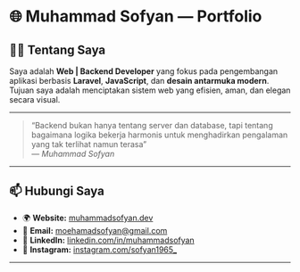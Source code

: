 # 🌐 Muhammad Sofyan — Portfolio  

## 👨‍💻 Tentang Saya  

Saya adalah **Web | Backend Developer** yang fokus pada pengembangan aplikasi berbasis **Laravel**, **JavaScript**, dan **desain antarmuka modern**.  
Tujuan saya adalah menciptakan sistem web yang efisien, aman, dan elegan secara visual.

---

> “Backend bukan hanya tentang server dan database, tapi tentang bagaimana logika bekerja harmonis untuk menghadirkan pengalaman yang tak terlihat namun terasa”  
> — *Muhammad Sofyan*

---

## 📫 Hubungi Saya  

- 🌍 **Website:** [muhammadsofyan.dev](https://muhammadsofyan.dev)
- 📧 **Email:** [moehamadsofyan@gmail.com](mailto:moehamadsofyan@gmail.com)
- 💼 **LinkedIn:** [linkedin.com/in/muhammadsofyan](https://linkedin.com/in/muhammadsofyan)
- 📸 **Instagram:** [instagram.com/sofyan1965_](https://instagram.com/sofyan1965_)

---
